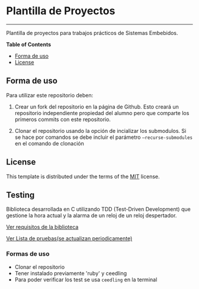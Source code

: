 # Plantilla de Proyectos

-----

Plantilla de proyectos para trabajos prácticos de Sistemas Embebidos.

**Table of Contents**

- [Forma de uso](#forma-de-uso)
- [License](#license)

## Forma de uso

Para utilizar este repositorio deben:

1. Crear un fork del repositorio en la página de Github. Esto creará un repositorio independiente propiedad del alumno pero que comparte los primeros commits con este repositorio.

2. Clonar el repositorio usando la opción de incializar los submodulos. Si se hace por comandos se debe incluir el parámetro `–recurse-submodules` en el comando de clonación

## License

This template is distributed under the terms of the [MIT](https://spdx.org/licenses/MIT.html) license.


## Testing

Biblioteca desarrollada en C utilizando TDD (Test-Driven Development) que gestione la hora actual y la alarma de un reloj de un reloj despertador.

[Ver requisitos de la biblioteca](Requisitos.md)

[Ver Lista de pruebas(se actualizan periodicamente)](ListaDePruebas.md)

### Formas de uso

+ Clonar el repositorio
+ Tener instalado previamente 'ruby' y ceedling
+ Para poder verificar los test se usa `ceedling` en la terminal